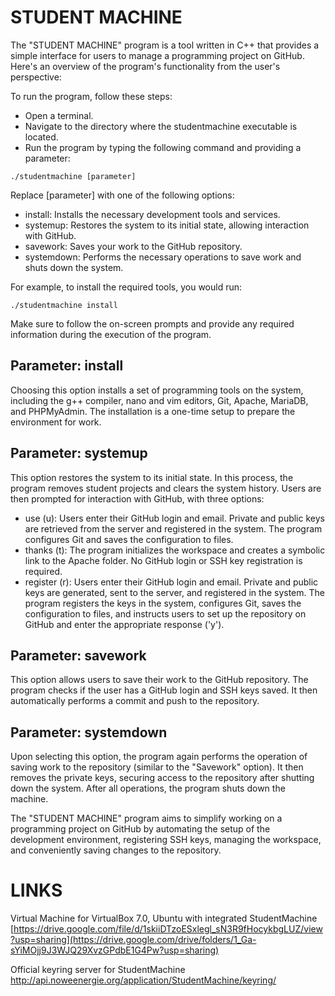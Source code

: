 # STUDENT MACHINE

The "STUDENT MACHINE" program is a tool written in C++ that provides a simple interface for users to manage a programming project on GitHub. Here's an overview of the program's functionality from the user's perspective:

To run the program, follow these steps:
* Open a terminal.
* Navigate to the directory where the studentmachine executable is located.
* Run the program by typing the following command and providing a parameter:

`./studentmachine [parameter]`

Replace [parameter] with one of the following options:
* install: Installs the necessary development tools and services.
* systemup: Restores the system to its initial state, allowing interaction with GitHub.
* savework: Saves your work to the GitHub repository.
* systemdown: Performs the necessary operations to save work and shuts down the system.

For example, to install the required tools, you would run:

`./studentmachine install`

Make sure to follow the on-screen prompts and provide any required information during the execution of the program.

## Parameter: install
Choosing this option installs a set of programming tools on the system, including the g++ compiler, nano and vim editors, Git, Apache, MariaDB, and PHPMyAdmin. The installation is a one-time setup to prepare the environment for work.

## Parameter: systemup
This option restores the system to its initial state. In this process, the program removes student projects and clears the system history. Users are then prompted for interaction with GitHub, with three options:
* use (u): Users enter their GitHub login and email. Private and public keys are retrieved from the server and registered in the system. The program configures Git and saves the configuration to files.
* thanks (t): The program initializes the workspace and creates a symbolic link to the Apache folder. No GitHub login or SSH key registration is required.
* register (r): Users enter their GitHub login and email. Private and public keys are generated, sent to the server, and registered in the system. The program registers the keys in the system, configures Git, saves the configuration to files, and instructs users to set up the repository on GitHub and enter the appropriate response ('y').

## Parameter: savework
This option allows users to save their work to the GitHub repository. The program checks if the user has a GitHub login and SSH keys saved. It then automatically performs a commit and push to the repository.

## Parameter: systemdown
Upon selecting this option, the program again performs the operation of saving work to the repository (similar to the "Savework" option). It then removes the private keys, securing access to the repository after shutting down the system. After all operations, the program shuts down the machine.

The "STUDENT MACHINE" program aims to simplify working on a programming project on GitHub by automating the setup of the development environment, registering SSH keys, managing the workspace, and conveniently saving changes to the repository.

# LINKS

Virtual Machine for VirtualBox 7.0, Ubuntu with integrated StudentMachine
[https://drive.google.com/file/d/1skiiDTzoESxlegl_sN3R9fHocykbgLUZ/view?usp=sharing](https://drive.google.com/drive/folders/1_Ga-sYiMOjj9J3WJQ29XvzGPdbE1G4Pw?usp=sharing)

Official keyring server for StudentMachine
http://api.noweenergie.org/application/StudentMachine/keyring/

